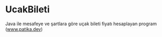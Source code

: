 # UcakBileti
Java ile mesafeye ve şartlara göre uçak bileti fiyatı hesaplayan program (www.patika.dev)
